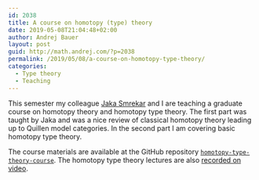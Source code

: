 ```yaml
---
id: 2038
title: A course on homotopy (type) theory
date: 2019-05-08T21:04:48+02:00
author: Andrej Bauer
layout: post
guid: http://math.andrej.com/?p=2038
permalink: /2019/05/08/a-course-on-homotopy-type-theory/
categories:
  - Type theory
  - Teaching
---
```

This semester my colleague [Jaka Smrekar](https://www.fmf.uni-lj.si/~smrekar/) and I are teaching a graduate course on homotopy theory and homotopy type theory. The first part was taught by Jaka and was a nice review of classical homotopy theory leading up to Quillen model categories. In the second part I am covering basic homotopy type theory.

The course materials are available at the GitHub repository [`homotopy-type-theory-course`](https://github.com/andrejbauer/homotopy-type-theory-course). The homotopy type theory lectures are also [recorded on video](https://vimeo.com/channels/1457250).
